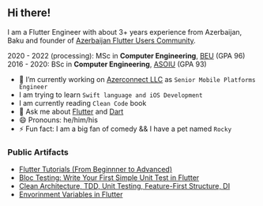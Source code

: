 ## Hi there! 

I am a Flutter Engineer with about 3+ years experience from Azerbaijan, Baku and founder of [Azerbaijan Flutter Users Community](https://www.facebook.com/groups/225232131679922/).

2020 - 2022 (processing): MSc in **Computer Engineering**, [BEU](http://www.beu.edu.az/en) (GPA 96) </br>
2016 - 2020: BSc in **Computer Engineering**, [ASOIU](http://www.asoiu.edu.az/en) (GPA 93)


- 🔭 I’m currently working on [Azerconnect LLC](https://github.com/AzDigitalLab) as `Senior Mobile Platforms Engineer`
- I am trying to learn `Swift language and iOS Development`
- I am currently reading `Clean Code` book
- 💬 Ask me about [Flutter](https://github.com/flutter/flutter) and [Dart](https://github.com/dart-lang)
- 😄 Pronouns: he/him/his
- ⚡ Fun fact: I am a big fan of comedy && I have a pet named `Rocky`

### Public Artifacts
- [Flutter Tutorials (From Beginnner to Advanced)](https://www.youtube.com/playlist?list=PLKLWpjPq8LfiRzB_GIQhld7Pz8UmvChOQ)
- [Bloc Testing: Write Your First Simple Unit Test in Flutter](https://medium.com/flutter-community/bloc-testing-write-your-first-simple-unit-test-in-flutter-1eee1d1642aa)
- [Clean Architecture, TDD, Unit Testing, Feature-First Structure, DI](https://www.youtube.com/watch?v=EVMH6HBMxY8&t=1964s)
- [Envorinment Variables in Flutter](https://www.youtube.com/watch?v=hGGGGoVLIHY)
